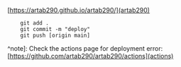<!--
### (main)[https://artab290.github.io/artab290/main.html] 👋
-->

[https://artab290.github.io/artab290/](artab290)


```
    git add .  
    git commit -m "deploy"  
    git push [origin main]  
```
^note]:
    Check the actions page for deployment error:
    [https://github.com/artab290/artab290/actions](actions)  
    

    
<!--
https://artab290.github.io/artab290/main.html
- 🔭 I’m currently working on ...
- 🌱 I’m currently learning ...
- 👯 I’m looking to collaborate on ...
- 🤔 I’m looking for help with ...
- 💬 Ask me about ...
- 📫 How to reach me: ...
- 😄 Pronouns: ...
- ⚡ Fun fact: ...
-->
